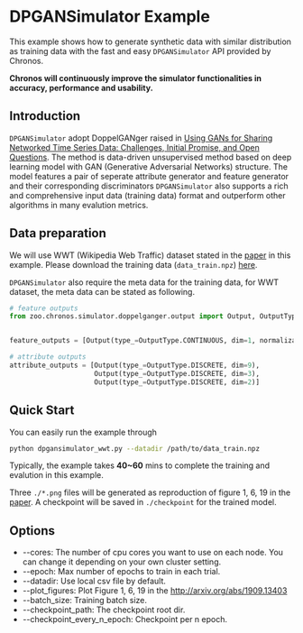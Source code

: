 # DPGANSimulator Example
This example shows how to generate synthetic data with similar distribution as training data with the fast and easy `DPGANSimulator` API provided by Chronos.

**Chronos will continuously improve the simulator functionalities in accuracy, performance and usability.**

## Introduction
`DPGANSimulator` adopt DoppelGANger raised in [Using GANs for Sharing Networked Time Series Data: Challenges, Initial Promise, and Open Questions](http://arxiv.org/abs/1909.13403). The method is data-driven unsupervised method based on deep learning model with GAN (Generative Adversarial Networks) structure. The model features a pair of seperate attribute generator and feature generator and their corresponding discriminators `DPGANSimulator` also supports a rich and comprehensive input data (training data) format and outperform other algorithms in many evalution metrics.

## Data preparation
We will use WWT (Wikipedia Web Traffic) dataset stated in the [paper](http://arxiv.org/abs/1909.13403) in this example. Please download the training data (`data_train.npz`) [here](https://drive.google.com/drive/folders/14x5f4Q34mlyZbDjADT8jbuOrgWyuUjFV).

`DPGANSimulator` also require the meta data for the training data, for WWT dataset, the meta data can be stated as following.
```python
# feature outputs
from zoo.chronos.simulator.doppelganger.output import Output, OutputType, Normalization


feature_outputs = [Output(type_=OutputType.CONTINUOUS, dim=1, normalization=Normalization.MINUSONE_ONE)]

# attribute outputs
attribute_outputs = [Output(type_=OutputType.DISCRETE, dim=9),
                     Output(type_=OutputType.DISCRETE, dim=3),
                     Output(type_=OutputType.DISCRETE, dim=2)]
```

## Quick Start
You can easily run the example through
```bash
python dpgansimulator_wwt.py --datadir /path/to/data_train.npz
```
Typically, the example takes **40~60** mins to complete the training and evalution in this example.

Three `./*.png` files will be generated as reproduction of figure 1, 6, 19 in the [paper](http://arxiv.org/abs/1909.13403). A checkpoint will be saved in `./checkpoint` for the trained model.

## Options
- --cores: The number of cpu cores you want to use on each node. You can change it depending on your own cluster setting.
- --epoch: Max number of epochs to train in each trial.
- --datadir: Use local csv file by default.
- --plot_figures: Plot Figure 1, 6, 19 in the http://arxiv.org/abs/1909.13403
- --batch_size: Training batch size.
- --checkpoint_path: The checkpoint root dir.
- --checkpoint_every_n_epoch: Checkpoint per n epoch.
